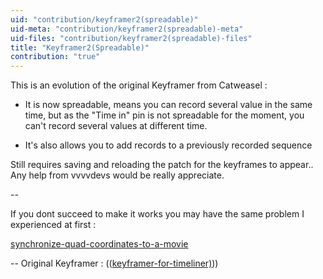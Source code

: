 ```yaml
---
uid: "contribution/keyframer2(spreadable)"
uid-meta: "contribution/keyframer2(spreadable)-meta"
uid-files: "contribution/keyframer2(spreadable)-files"
title: "Keyframer2(Spreadable)"
contribution: "true"
---
```


This is an evolution of the original Keyframer from Catweasel :

   - It is now spreadable, means you can record several value in the same time, but as the "Time in" pin is not spreadable for the moment, you can't record several values at different time. 

   - It's also allows you to add records to a previously recorded sequence 


Still requires saving and reloading the patch for the keyframes to appear.. Any help from vvvvdevs would be really appreciate.
 
--

If you dont succeed to make it works you may have the same problem I experienced at first : 

[synchronize-quad-coordinates-to-a-movie](https://discourse.vvvv.org/t/synchronize-quad-coordinates-to-a-movie)

--
Original Keyframer :
(([keyframer-for-timeliner)](xref:contribution/keyframer-for-timeliner)))